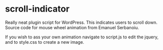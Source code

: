 # scroll-indicator
Really neat plugin script for WordPress. This indicates users to scroll down. Source code for mouse wheel animation from Emanuel Serbanoiu. 


If you wish to ass your own animation navigate to script.js to edit the jquery, and to style.css to create a new image. 
